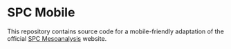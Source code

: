 # SPC Mobile

This repository contains source code for a mobile-friendly adaptation of the official [SPC Mesoanalysis](https://www.spc.noaa.gov/exper/mesoanalysis/new/viewsector.php?sector=19) website.
